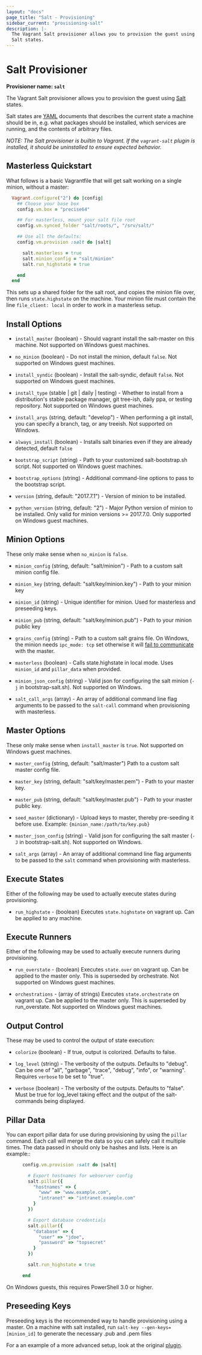 ```yaml
---
layout: "docs"
page_title: "Salt - Provisioning"
sidebar_current: "provisioning-salt"
description: |-
  The Vagrant Salt provisioner allows you to provision the guest using
  Salt states.
---
```

# Salt Provisioner

**Provisioner name: `salt`**

The Vagrant Salt provisioner allows you to provision the guest using
[Salt](http://saltstack.com/) states.

Salt states are  [YAML](https://en.wikipedia.org/wiki/YAML) documents
that describes the current state a machine should be in, e.g. what
packages should be installed, which services are running, and the
contents of arbitrary files.

_NOTE: The Salt provisioner is builtin to Vagrant. If the `vagrant-salt`
plugin is installed, it should be uninstalled to ensure expected behavior._

## Masterless Quickstart

What follows is a basic Vagrantfile that will get salt working
on a single minion, without a master:


```ruby
  Vagrant.configure("2") do |config|
    ## Choose your base box
    config.vm.box = "precise64"

    ## For masterless, mount your salt file root
    config.vm.synced_folder "salt/roots/", "/srv/salt/"

    ## Use all the defaults:
    config.vm.provision :salt do |salt|

      salt.masterless = true
      salt.minion_config = "salt/minion"
      salt.run_highstate = true

    end
  end
```

This sets up a shared folder for the salt root, and copies
the minion file over, then runs `state.highstate` on the
machine. Your minion file must contain the line
`file_client: local`  in order to work in a
masterless setup.

## Install Options

* `install_master`  (boolean) - Should vagrant install the salt-master
on this machine. Not supported on Windows guest machines.

* `no_minion`  (boolean) - Do not install the minion, default `false`. Not supported on Windows guest machines.

* `install_syndic`   (boolean) - Install the salt-syndic, default
`false`. Not supported on Windows guest machines.

* `install_type`  (stable | git | daily | testing) - Whether to install from a
distribution's stable package manager, git tree-ish, daily ppa, or testing repository. Not supported on Windows guest machines.

* `install_args` (string, default: "develop") - When performing a git install, you can specify a branch, tag, or any treeish. Not supported on Windows.

* `always_install`   (boolean) - Installs salt binaries even
 if they are already detected, default `false`

* `bootstrap_script` (string) - Path to your customized salt-bootstrap.sh script. Not supported on Windows guest machines.

* `bootstrap_options` (string) - Additional command-line options to
  pass to the bootstrap script.

* `version`  (string, default: "2017.7.1") - Version of minion to be installed.

* `python_version`  (string, default: "2") - Major Python version of minion to be installed. Only valid for minion versions >= 2017.7.0. Only supported on Windows guest machines.

## Minion Options
These only make sense when `no_minion` is `false`.

* `minion_config`    (string, default: "salt/minion") - Path to
a custom salt minion config file.

* `minion_key`  (string, default: "salt/key/minion.key") - Path to your minion key

* `minion_id`  (string) - Unique identifier for minion. Used for masterless and preseeding keys.

* `minion_pub`  (string, default: "salt/key/minion.pub") - Path to your minion
public key

* `grains_config`  (string) - Path to a custom salt grains file. On Windows, the minion needs `ipc_mode: tcp` set otherwise it will [fail to communicate](https://github.com/saltstack/salt/issues/22796) with the master.

* `masterless`  (boolean) - Calls state.highstate in local mode. Uses `minion_id` and `pillar_data` when provided.

* `minion_json_config` (string) - Valid json for configuring the salt minion
(`-j` in bootstrap-salt.sh). Not supported on Windows.

* `salt_call_args` (array) - An array of additional command line flag arguments to be passed to the `salt-call` command when provisioning with masterless.

## Master Options
These only make sense when `install_master` is `true`. Not supported on Windows guest machines.

* `master_config` (string, default: "salt/master")
  Path to a custom salt master config file.

* `master_key` (string, default: "salt/key/master.pem") - Path to your master key.

* `master_pub` (string, default: "salt/key/master.pub") - Path to your master public key.

* `seed_master`  (dictionary) - Upload keys to master, thereby
pre-seeding it before use. Example: `{minion_name:/path/to/key.pub}`

* `master_json_config` (string) - Valid json for configuring the salt master
(`-J` in bootstrap-salt.sh). Not supported on Windows.

* `salt_args` (array) - An array of additional command line flag arguments to be passed to the `salt` command when provisioning with masterless.

## Execute States

Either of the following may be used to actually execute states
during provisioning.

* `run_highstate` - (boolean) Executes `state.highstate` on
vagrant up. Can be applied to any machine.

## Execute Runners

Either of the following may be used to actually execute runners
during provisioning.

* `run_overstate` - (boolean) Executes `state.over` on
vagrant up. Can be applied to the master only. This is superseded by
orchestrate. Not supported on Windows guest machines.

* `orchestrations` - (array of strings) Executes `state.orchestrate` on
vagrant up. Can be applied to the master only. This is superseded by
run_overstate. Not supported on Windows guest machines.

## Output Control

These may be used to control the output of state execution:

* `colorize` (boolean) - If true, output is colorized. Defaults to false.

* `log_level` (string) - The verbosity of the outputs. Defaults to "debug".
  Can be one of "all", "garbage", "trace", "debug", "info", or
  "warning". Requires `verbose` to be set to "true".

* `verbose` (boolean) - The verbosity of the outputs. Defaults to "false".
  Must be true for log_level taking effect and the output of the salt-commands being displayed.

## Pillar Data

You can export pillar data for use during provisioning by using the ``pillar``
command. Each call will merge the data so you can safely call it multiple
times. The data passed in should only be hashes and lists. Here is an example::

```ruby
      config.vm.provision :salt do |salt|

        # Export hostnames for webserver config
        salt.pillar({
          "hostnames" => {
            "www" => "www.example.com",
            "intranet" => "intranet.example.com"
          }
        })

        # Export database credentials
        salt.pillar({
          "database" => {
            "user" => "jdoe",
            "password" => "topsecret"
          }
        })

        salt.run_highstate = true

      end
```

On Windows guests, this requires PowerShell 3.0 or higher.

## Preseeding Keys

Preseeding keys is the recommended way to handle provisioning
using a master.
On a machine with salt installed, run
`salt-key --gen-keys=[minion_id]` to generate the necessary
.pub and .pem files

For a an example of a more advanced setup, look at the original
[plugin](https://github.com/saltstack/salty-vagrant/tree/develop/example).

